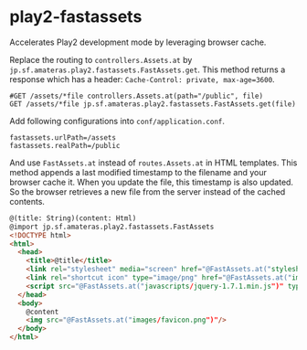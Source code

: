 play2-fastassets
================

Accelerates Play2 development mode by leveraging browser cache. 

Replace the routing to ```controllers.Assets.at``` by ```jp.sf.amateras.play2.fastassets.FastAssets.get```.
This method returns a response which has a header: ```Cache-Control: private, max-age=3600```.

```shell
#GET /assets/*file controllers.Assets.at(path="/public", file)
GET /assets/*file jp.sf.amateras.play2.fastassets.FastAssets.get(file)
```

Add following configurations into ```conf/application.conf```.

```shell
fastassets.urlPath=/assets
fastassets.realPath=/public
```

And use ```FastAssets.at``` instead of ```routes.Assets.at``` in HTML templates.
This method appends a last modified timestamp to the filename and your browser cache it.
When you update the file, this timestamp is also updated. 
So the browser retrieves a new file from the server instead of the cached contents.

```html
@(title: String)(content: Html)
@import jp.sf.amateras.play2.fastassets.FastAssets
<!DOCTYPE html>
<html>
  <head>
    <title>@title</title>
    <link rel="stylesheet" media="screen" href="@FastAssets.at("stylesheets/main.css")">
    <link rel="shortcut icon" type="image/png" href="@FastAssets.at("images/favicon.png")">
    <script src="@FastAssets.at("javascripts/jquery-1.7.1.min.js")" type="text/javascript"></script>
  </head>
  <body>
    @content
    <img src="@FastAssets.at("images/favicon.png")"/>
  </body>
</html>

```